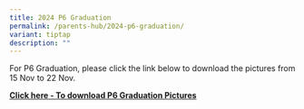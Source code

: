 ```yaml
---
title: 2024 P6 Graduation
permalink: /parents-hub/2024-p6-graduation/
variant: tiptap
description: ""
---
```

<p>For P6 Graduation, please click the link below to download the pictures
from 15 Nov to 22 Nov.</p>
<p><strong><a href="https://drive.google.com/drive/folders/1ak8IZVlakcWMpH3zcuV2zrzErogaqR3y?usp=sharing" rel="noopener nofollow" target="_blank">Click here - To download P6 Graduation Pictures</a></strong>
</p>
